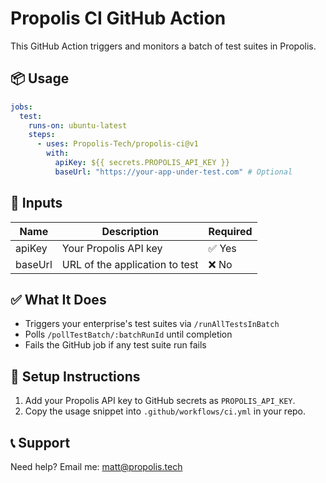 # Propolis CI GitHub Action

This GitHub Action triggers and monitors a batch of test suites in Propolis.

## 📦 Usage

```yaml
jobs:
  test:
    runs-on: ubuntu-latest
    steps:
      - uses: Propolis-Tech/propolis-ci@v1
        with:
          apiKey: ${{ secrets.PROPOLIS_API_KEY }}
          baseUrl: "https://your-app-under-test.com" # Optional
```

## 🔧 Inputs

| Name     | Description                                       | Required |
|----------|---------------------------------------------------|----------|
| apiKey   | Your Propolis API key                             | ✅ Yes   |
| baseUrl  | URL of the application to test                    | ❌ No    |

## ✅ What It Does

- Triggers your enterprise's test suites via `/runAllTestsInBatch`
- Polls `/pollTestBatch/:batchRunId` until completion
- Fails the GitHub job if any test suite run fails

## 🚀 Setup Instructions

1. Add your Propolis API key to GitHub secrets as `PROPOLIS_API_KEY`.
2. Copy the usage snippet into `.github/workflows/ci.yml` in your repo.

## 📞 Support


Need help? Email me: matt@propolis.tech 
